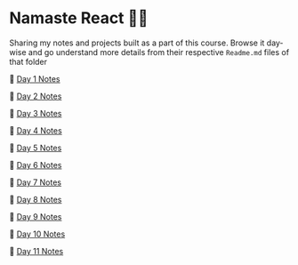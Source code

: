 # Namaste React 🙏🏻

Sharing my notes and projects built as a part of this course. Browse it day-wise and go understand more details from their respective `Readme.md` files of that folder

🌱 [Day 1 Notes](https://github.com/jwala-anirudh/namaste-react/tree/main/Day-01)

🌱 [Day 2 Notes](https://github.com/jwala-anirudh/namaste-react/tree/main/Day-02)

🌱 [Day 3 Notes](https://github.com/jwala-anirudh/namaste-react/tree/main/Day-03)

🌱 [Day 4 Notes](https://github.com/jwala-anirudh/namaste-react/tree/main/Day-04)

🌱 [Day 5 Notes](https://github.com/jwala-anirudh/namaste-react/tree/main/Day-05)

🌱 [Day 6 Notes](https://github.com/jwala-anirudh/namaste-react/tree/main/Day-06)

🌱 [Day 7 Notes](https://github.com/jwala-anirudh/namaste-react/tree/main/Day-07)

🌱 [Day 8 Notes](https://github.com/jwala-anirudh/namaste-react/tree/main/Day-08)

🌱 [Day 9 Notes](https://github.com/jwala-anirudh/namaste-react/tree/main/Day-09)

🌱 [Day 10 Notes](https://github.com/jwala-anirudh/namaste-react/tree/main/Day-10)

🌱 [Day 11 Notes](https://github.com/jwala-anirudh/namaste-react/tree/main/Day-11)
